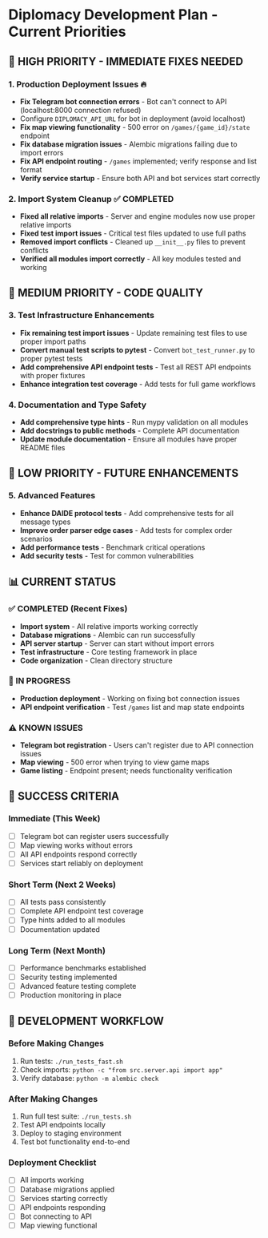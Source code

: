 # Diplomacy Development Plan - Current Priorities

## 🎯 HIGH PRIORITY - IMMEDIATE FIXES NEEDED

### 1. Production Deployment Issues 🔥
- **Fix Telegram bot connection errors** - Bot can't connect to API (localhost:8000 connection refused)
- Configure `DIPLOMACY_API_URL` for bot in deployment (avoid localhost)
- **Fix map viewing functionality** - 500 error on `/games/{game_id}/state` endpoint
- **Fix database migration issues** - Alembic migrations failing due to import errors
- **Fix API endpoint routing** - `/games` implemented; verify response and list format
- **Verify service startup** - Ensure both API and bot services start correctly

### 2. Import System Cleanup ✅ COMPLETED
- **Fixed all relative imports** - Server and engine modules now use proper relative imports
- **Fixed test import issues** - Critical test files updated to use full paths
- **Removed import conflicts** - Cleaned up `__init__.py` files to prevent conflicts
- **Verified all modules import correctly** - All key modules tested and working

## 🔧 MEDIUM PRIORITY - CODE QUALITY

### 3. Test Infrastructure Enhancements
- **Fix remaining test import issues** - Update remaining test files to use proper import paths
- **Convert manual test scripts to pytest** - Convert `bot_test_runner.py` to proper pytest tests
- **Add comprehensive API endpoint tests** - Test all REST API endpoints with proper fixtures
- **Enhance integration test coverage** - Add tests for full game workflows

### 4. Documentation and Type Safety
- **Add comprehensive type hints** - Run mypy validation on all modules
- **Add docstrings to public methods** - Complete API documentation
- **Update module documentation** - Ensure all modules have proper README files

## 🚀 LOW PRIORITY - FUTURE ENHANCEMENTS

### 5. Advanced Features
- **Enhance DAIDE protocol tests** - Add comprehensive tests for all message types
- **Improve order parser edge cases** - Add tests for complex order scenarios
- **Add performance tests** - Benchmark critical operations
- **Add security tests** - Test for common vulnerabilities

## 📊 CURRENT STATUS

### ✅ COMPLETED (Recent Fixes)
- **Import system** - All relative imports working correctly
- **Database migrations** - Alembic can run successfully
- **API server startup** - Server can start without import errors
- **Test infrastructure** - Core testing framework in place
- **Code organization** - Clean directory structure

### 🔄 IN PROGRESS
- **Production deployment** - Working on fixing bot connection issues
- **API endpoint verification** - Test `/games` list and map state endpoints

### ⚠️ KNOWN ISSUES
- **Telegram bot registration** - Users can't register due to API connection issues
- **Map viewing** - 500 error when trying to view game maps
- **Game listing** - Endpoint present; needs functionality verification

## 🎯 SUCCESS CRITERIA

### Immediate (This Week)
- [ ] Telegram bot can register users successfully
- [ ] Map viewing works without errors
- [ ] All API endpoints respond correctly
- [ ] Services start reliably on deployment

### Short Term (Next 2 Weeks)
- [ ] All tests pass consistently
- [ ] Complete API endpoint test coverage
- [ ] Type hints added to all modules
- [ ] Documentation updated

### Long Term (Next Month)
- [ ] Performance benchmarks established
- [ ] Security testing implemented
- [ ] Advanced feature testing complete
- [ ] Production monitoring in place

## 🔧 DEVELOPMENT WORKFLOW

### Before Making Changes
1. Run tests: `./run_tests_fast.sh`
2. Check imports: `python -c "from src.server.api import app"`
3. Verify database: `python -m alembic check`

### After Making Changes
1. Run full test suite: `./run_tests.sh`
2. Test API endpoints locally
3. Deploy to staging environment
4. Test bot functionality end-to-end

### Deployment Checklist
- [ ] All imports working
- [ ] Database migrations applied
- [ ] Services starting correctly
- [ ] API endpoints responding
- [ ] Bot connecting to API
- [ ] Map viewing functional